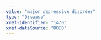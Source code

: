 ```yaml
---
value: "major depressive disorder"
type: "Disease"
xref-identifier: "1470"
xref-dataSource: "DOID"
---
```

